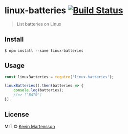 # linux-batteries [![Build Status](https://travis-ci.org/kevva/linux-batteries.svg?branch=master)](https://travis-ci.org/kevva/linux-batteries)

> List batteries on Linux


## Install

```
$ npm install --save linux-batteries
```


## Usage

```js
const linuxBatteries = require('linux-batteries');

linuxBatteries().then(batteries => {
	console.log(batteries);
	//=> ['BAT0']
});
```


## License

MIT © [Kevin Martensson](https://github.com/kevva)
